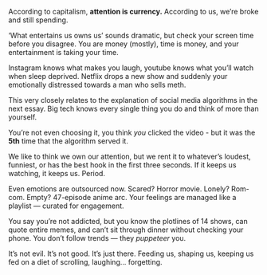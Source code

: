 According to capitalism, **attention is currency.** According to us, we’re broke and still spending.

‘What entertains us owns us’ sounds dramatic, but check your screen time before you disagree. You are money (mostly), time is money, and your entertainment is taking your time.

Instagram knows what makes you laugh, youtube knows what you’ll watch when sleep deprived. Netflix drops a new show and suddenly your emotionally distressed towards a man who sells meth.

This very closely relates to the explanation of social media algorithms in the next essay. Big tech knows every single thing you do and think of more than yourself.

You’re not even choosing it, you think *you* clicked the video - but it was the **5th** time that the algorithm served it.

We like to think we own our attention, but we rent it to whatever’s loudest, funniest, or has the best hook in the first three seconds. If it keeps us watching, it keeps us. Period.

Even emotions are outsourced now. Scared? Horror movie. Lonely? Rom-com. Empty? 47-episode anime arc. Your feelings are managed like a playlist — curated for engagement.

You say you’re not addicted, but you know the plotlines of 14 shows, can quote entire memes, and can’t sit through dinner without checking your phone. You don’t follow trends — they _puppeteer_ you.

It’s not evil. It’s not good. It’s just there. Feeding us, shaping us, keeping us fed on a diet of scrolling, laughing... forgetting.
